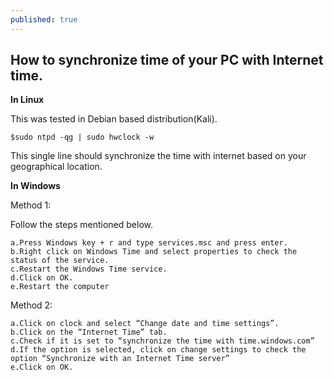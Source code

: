 ```yaml
---
published: true
---
```

## How to synchronize time of your PC with Internet time.

__In Linux__

This was tested in Debian based distribution(Kali).

	$sudo ntpd -qg | sudo hwclock -w
This single line should synchronize the time with internet based on your geographical location.

__In Windows__
	
Method 1:

Follow the steps mentioned below.

    a.Press Windows key + r and type services.msc and press enter.
    b.Right click on Windows Time and select properties to check the status of the service.
    c.Restart the Windows Time service.
    d.Click on OK.
    e.Restart the computer

Method 2:

    a.Click on clock and select “Change date and time settings”.
    b.Click on the “Internet Time” tab.
    c.Check if it is set to “synchronize the time with time.windows.com”
    d.If the option is selected, click on change settings to check the option “Synchronize with an Internet Time server”
    e.Click on OK.
